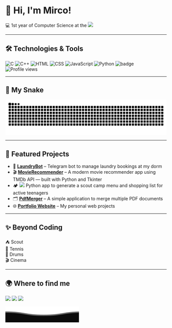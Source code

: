 

# 👋 Hi, I'm Mirco!


💻 1st year of Computer Science at the [![](https://img.shields.io/badge/University%20of%20Trento-00bfa5?style=flat&logo=graduation-cap&logoColor=white)](https://www.disi.unitn.it/)

---


## 🛠️ Technologies & Tools


![C](https://img.shields.io/badge/C-00599C?style=for-the-badge&logo=c&logoColor=white)      ![C++](https://img.shields.io/badge/C++-00599C?style=for-the-badge&logo=cplusplus&logoColor=white)      ![HTML](https://img.shields.io/badge/HTML-E34F26?style=for-the-badge&logo=html5&logoColor=white)      ![CSS](https://img.shields.io/badge/CSS-E34F26?style=for-the-badge&logo=css3&logoColor=white)      ![JavaScript](https://img.shields.io/badge/JavaScript-F7DF1E?style=for-the-badge&logo=javascript&logoColor=black)      ![Python](https://img.shields.io/badge/Python-3776AB?style=for-the-badge&logo=python&logoColor=white) ![badge](https://www.codewars.com/users/mirconegri/badges/small)
    <img src="https://komarev.com/ghpvc/?username=mirconegri&label=Profile%20views&color=0e75b6&style=flat" alt="Profile views" />

---

## 🐍 My Snake
  
  ![github activity graph](https://raw.githubusercontent.com/mirconegri/mirconegri/output/github-contribution-grid-snake-dark.svg)
  
---

## 🚀 Featured Projects

- 🧺 [**LaundryBot**](https://github.com/mirconegri/LaundryBot) – Telegram bot to manage laundry bookings at my dorm  
- 🎬 [**MovieRecommender**](https://github.com/mirconegri/MovieRecommender) – A modern movie recommender app using TMDb API — built with Python and Tkinter  
- 🏕️ [![](https://img.shields.io/badge/ScoutMealPlanner-00bfa5?style=flat&logo=graduation-cap&logoColor=white)](https://github.com/mirconegri/ScoutMealPlanner)
Python app to generate a scout camp menu and shopping list for active teenagers
- 🗂️ [**PdfMerger**](https://github.com/mirconegri/PdfMerger) – A simple application to merge multiple PDF documents
- 🌐 [**Portfolio Website**](https://github.com/mirconegri/Portfolio) – My personal web projects

---

## ✨ Beyond Coding
⛺ Scout  
🎾 Tennis  
🥁 Drums  
🎬 Cinema

---

## 🌍 Where to find me

[![](https://img.shields.io/badge/Gmail-D14836?style=for-the-badge&logo=gmail&logoColor=white)](mailto:mirconegri06@gmail.com)
[![](https://img.shields.io/badge/LinkedIn-0077B5?style=for-the-badge&logo=linkedin&logoColor=white)](https://www.linkedin.com/in/mirco-negri-263810225) [![](https://img.shields.io/badge/Facebook-1877F2?style=for-the-badge&logo=facebook&logoColor=white)](https://www.facebook.com/share/172rhaPCUK/)

![](.github/workflows/Bottom_down.svg)


